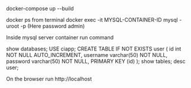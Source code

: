 docker-compose up --build

docker ps
from terminal docker exec -it MYSQL-CONTAINER-ID mysql -uroot -p
(Here password admin)

Inside mysql server container run command

show databases;
USE ciapp;
CREATE TABLE IF NOT EXISTS user (
     id int NOT NULL AUTO_INCREMENT,
     username varchar(50) NOT NULL,
     password varchar(50) NOT NULL,
     PRIMARY KEY (id)
);
show tables;
desc user;

On the browser run http://localhost
